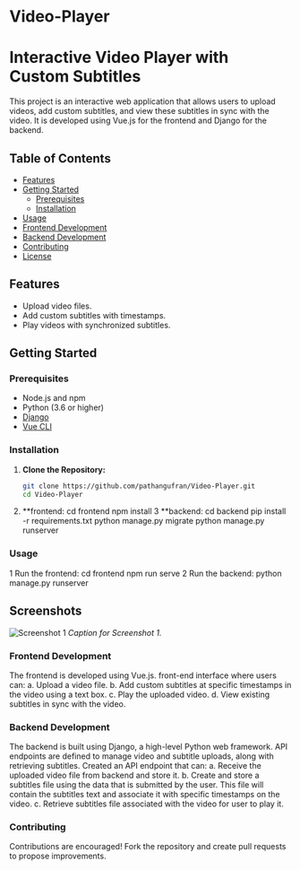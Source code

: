 # Video-Player
# Interactive Video Player with Custom Subtitles

This project is an interactive web application that allows users to upload videos, add custom subtitles, and view these subtitles in sync with the video. It is developed using Vue.js for the frontend and Django for the backend.

## Table of Contents

- [Features](#features)
- [Getting Started](#getting-started)
  - [Prerequisites](#prerequisites)
  - [Installation](#installation)
- [Usage](#usage)
- [Frontend Development](#frontend-development)
- [Backend Development](#backend-development)
- [Contributing](#contributing)
- [License](#license)

## Features

- Upload video files.
- Add custom subtitles with timestamps.
- Play videos with synchronized subtitles.

## Getting Started

### Prerequisites

- Node.js and npm
- Python (3.6 or higher)
- [Django](https://www.djangoproject.com/)
- [Vue CLI](https://cli.vuejs.org/guide/installation.html)

### Installation

1. **Clone the Repository:**

   ```bash
   git clone https://github.com/pathangufran/Video-Player.git
   cd Video-Player
2. **frontend:
cd frontend
npm install
3 **backend:
cd backend
pip install -r requirements.txt
python manage.py migrate
python manage.py runserver

### Usage
1 Run the frontend:
cd frontend
npm run serve
2 Run the backend:
python manage.py runserver

## Screenshots

![Screenshot 1](https://drive.google.com/drive/u/0/my-drive)
*Caption for Screenshot 1.*


### Frontend Development
The frontend is developed using Vue.js.
front-end interface where users can:
a. Upload a video file.
b. Add custom subtitles at specific timestamps in the video using a text box.
c. Play the uploaded video.
d. View existing subtitles in sync with the video.

### Backend Development
The backend is built using Django, a high-level Python web framework.
API endpoints are defined to manage video and subtitle uploads, along with retrieving subtitles.
Created an API endpoint that can:
a. Receive the uploaded video file from backend and store it.
b. Create and store a subtitles file using the data that is submitted by the user.
This file will contain the subtitles text and associate it with specific timestamps
on the video.
c. Retrieve subtitles file associated with the video for user to play it. 

### Contributing
Contributions are encouraged! Fork the repository and create pull requests to propose improvements.

